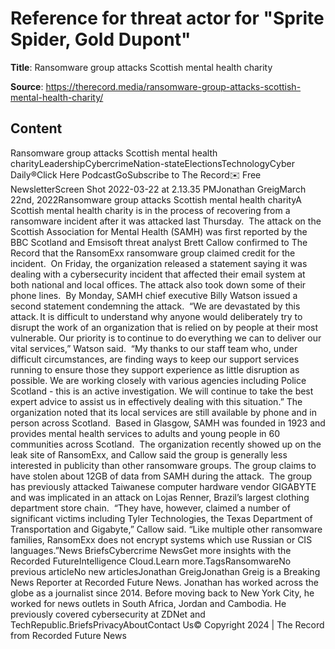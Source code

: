 # Reference for threat actor for "Sprite Spider, Gold Dupont"

**Title**: Ransomware group attacks Scottish mental health charity

**Source**: https://therecord.media/ransomware-group-attacks-scottish-mental-health-charity/

## Content
Ransomware group attacks Scottish mental health charityLeadershipCybercrimeNation-stateElectionsTechnologyCyber Daily®Click Here PodcastGoSubscribe to The Record✉️ Free NewsletterScreen Shot 2022-03-22 at 2.13.35 PMJonathan GreigMarch 22nd, 2022Ransomware group attacks Scottish mental health charityA Scottish mental health charity is in the process of recovering from a ransomware incident after it was attacked last Thursday. 
The attack on the Scottish Association for Mental Health (SAMH) was first reported by the BBC Scotland and Emsisoft threat analyst Brett Callow confirmed to The Record that the RansomExx ransomware group claimed credit for the incident. 
On Friday, the organization released a statement saying it was dealing with a cybersecurity incident that affected their email system at both national and local offices. The attack also took down some of their phone lines. 
By Monday, SAMH chief executive Billy Watson issued a second statement condemning the attack. 
“We are devastated by this attack. It is difficult to understand why anyone would deliberately try to disrupt the work of an organization that is relied on by people at their most vulnerable. Our priority is to continue to do everything we can to deliver our vital services,” Watson said. 
“My thanks to our staff team who, under difficult circumstances, are finding ways to keep our support services running to ensure those they support experience as little disruption as possible. We are working closely with various agencies including Police Scotland - this is an active investigation. We will continue to take the best expert advice to assist us in effectively dealing with this situation.”
The organization noted that its local services are still available by phone and in person across Scotland. 
Based in Glasgow, SAMH was founded in 1923 and provides mental health services to adults and young people in 60 communities across Scotland. 
The organization recently showed up on the leak site of RansomExx, and Callow said the group is generally less interested in publicity than other ransomware groups. The group claims to have stolen about 12GB of data from SAMH during the attack. 
The group has previously attacked Taiwanese computer hardware vendor GIGABYTE and was implicated in an attack on Lojas Renner, Brazil’s largest clothing department store chain. 
“They have, however, claimed a number of significant victims including Tyler Technologies, the Texas Department of Transportation and Gigabyte,” Callow said. “Like multiple other ransomware families, RansomExx does not encrypt systems which use Russian or CIS languages.”News BriefsCybercrime NewsGet more insights with the Recorded FutureIntelligence Cloud.Learn more.TagsRansomwareNo previous articleNo new articlesJonathan GreigJonathan Greig is a Breaking News Reporter at Recorded Future News. Jonathan has worked across the globe as a journalist since 2014. Before moving back to New York City, he worked for news outlets in South Africa, Jordan and Cambodia. He previously covered cybersecurity at ZDNet and TechRepublic.BriefsPrivacyAboutContact Us© Copyright 2024 | The Record from Recorded Future News